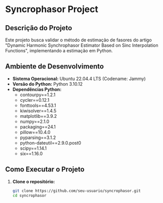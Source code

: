 # Syncrophasor Project

## Descrição do Projeto

Este projeto busca validar o método de estimação de fasores do artigo "Dynamic Harmonic Synchrophasor Estimator Based on Sinc Interpolation Functions", implementando a estimação em Python.


## Ambiente de Desenvolvimento

- **Sistema Operacional:** Ubuntu 22.04.4 LTS (Codename: Jammy)
- **Versão do Python:** Python 3.10.12
- **Dependências Python:**
  - contourpy==1.2.1
  - cycler==0.12.1
  - fonttools==4.53.1
  - kiwisolver==1.4.5
  - matplotlib==3.9.2
  - numpy==2.1.0
  - packaging==24.1
  - pillow==10.4.0
  - pyparsing==3.1.2
  - python-dateutil==2.9.0.post0
  - scipy==1.14.1
  - six==1.16.0

## Como Executar o Projeto

1. **Clone o repositório:**
   ```bash
   git clone https://github.com/seu-usuario/syncrophasor.git
   cd syncrophasor
